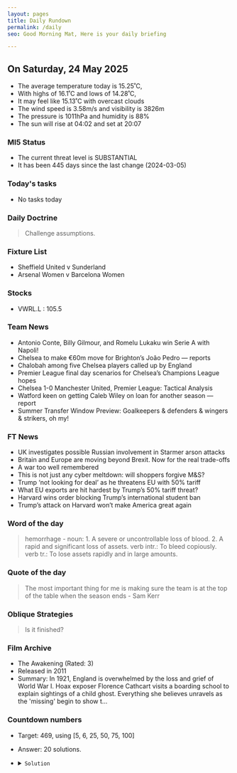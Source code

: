 ```yaml
---
layout: pages
title: Daily Rundown
permalink: /daily
seo: Good Morning Mat, Here is your daily briefing

---
```


<!-- weather_marker starts -->
## On Saturday, 24 May 2025

- The average temperature today is 15.25˚C,
- With highs of 16.1˚C and lows of 14.28˚C,
- It may feel like 15.13˚C with overcast clouds
- The wind speed is 3.58m/s and visibility is 3826m
- The pressure is 1011hPa and humidity is 88%
- The sun will rise at 04:02 and set at 20:07

<!-- weather_marker ends -->

### MI5 Status
<!-- threat_marker starts -->
- The current threat level is <span class="highlighter">SUBSTANTIAL</span>
- It has been 445 days since the last change (2024-03-05)

<!-- threat_marker ends -->

### Today's tasks
<!-- task_marker starts -->
- No tasks today
<!-- task_marker ends -->

### Daily Doctrine
<!-- doctrine_marker starts -->
> Challenge assumptions.
<!-- doctrine_marker ends -->

### Fixture List

<!-- fixture_marker starts -->
- Sheffield United v Sunderland
- Arsenal Women v Barcelona Women
<!-- fixture_marker ends -->


### Stocks

<!-- stocks_marker starts -->

- VWRL.L : 105.5 

<!-- stocks_marker ends -->


### Team News
<!-- news_marker starts -->

 - Antonio Conte, Billy Gilmour, and Romelu Lukaku win Serie A with Napoli!
 - Chelsea to make €60m move for Brighton’s João Pedro — reports
 - Chalobah among five Chelsea players called up by England
 - Premier League final day scenarios for Chelsea’s Champions League hopes
 - Chelsea 1-0 Manchester United, Premier League:  Tactical Analysis
 - Watford keen on getting Caleb Wiley on loan for another season — report
 - Summer Transfer Window Preview: Goalkeepers & defenders & wingers & strikers, oh my!

<!-- news_marker ends -->

### FT News

<!-- ftnews_marker starts -->

 - UK investigates possible Russian involvement in Starmer arson attacks
 - Britain and Europe are moving beyond Brexit. Now for the real trade-offs
 - A war too well remembered
 - This is not just any cyber meltdown: will shoppers forgive M&S?
 - Trump ‘not looking for deal’ as he threatens EU with 50% tariff
 - What EU exports are hit hardest by Trump’s 50% tariff threat?
 - Harvard wins order blocking Trump’s international student ban
 - Trump’s attack on Harvard won’t make America great again

<!-- ftnews_marker ends -->

### Word of the day

<!-- word_marker starts -->

 > hemorrhage - noun: 1. A severe or uncontrollable loss of blood. 2. A rapid and significant loss of assets. verb intr.: To bleed copiously. verb tr.: To lose assets rapidly and in large amounts.

<!-- word_marker ends -->


### Quote of the day
<!-- quote_marker starts -->

> The most important thing for me is making sure the team is at the top of the table when the season ends - Sam Kerr

<!-- quote_marker ends -->

### Oblique Strategies
<!-- eno_marker starts -->
> Is it finished?

<!-- eno_marker ends -->

### Film Archive

<!-- film_marker starts -->
- The Awakening (Rated: 3)
- Released in 2011
- Summary: In 1921, England is overwhelmed by the loss and grief of World War I. Hoax exposer Florence Cathcart visits a boarding school to explain sightings of a child ghost. Everything she believes unravels as the 'missing' begin to show t...
<!-- film_marker ends -->

### Countdown numbers
<!-- game_marker starts -->

- Target: 469, using [5, 6, 25, 50, 75, 100]
- Answer: 20 solutions.

- <details><summary><code>Solution</code></summary>

  Solution: ( 100 - ( 75 + 50 ) / 25 ) x 5 - 6

   </details>

<!-- game_marker ends -->
